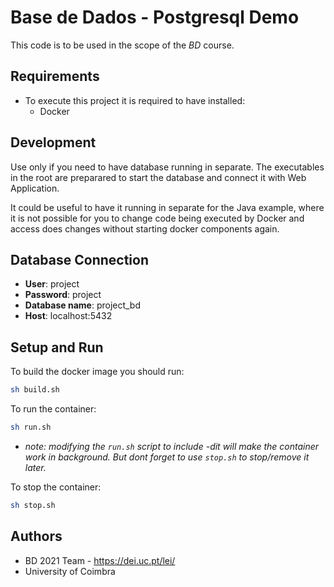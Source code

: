 # Base de Dados - Postgresql Demo

This code is to be used in the scope of the _BD_ course.


## Requirements

- To execute this project it is required to have installed:
  - Docker

## Development

Use only if you need to have database running in separate. 
The executables in the root are preparared to start the database and connect it with Web Application.

It could be useful to have it running in separate for the Java example, where it is not possible for you to change code being executed by Docker and access does changes without starting docker components again.

## Database Connection

- **User**: project
- **Password**: project
- **Database name**: project_bd
- **Host**: localhost:5432

## Setup and Run

To build the docker image you should run:

```sh
sh build.sh
```

To run the container:

```sh
sh run.sh
```

- _note: modifying the `run.sh` script to include -dit will make the container work in background. But dont forget to use `stop.sh` to stop/remove it later._

To stop the container:

```sh
sh stop.sh
```


## Authors

* BD 2021 Team - https://dei.uc.pt/lei/
* University of Coimbra

